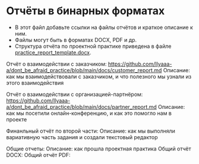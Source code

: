 # Отчёты в бинарных форматах

- В этот файл добавьте ссылки на файлы отчётов и краткое описание к ним.
- Файлы могут быть в форматах DOCX, PDF и др.
- Структура отчёта по проектной практике приведена в файле [practice_report_template.docx](practice_report_template.docx).

Отчёт о взаимодействии с заказчиком: https://github.com/Ilyaaa-a/dont_be_afraid_practice/blob/main/docs/customer_report.md
Описание: как мы взаимодействовали с заказчиком, и что полезного мы узнали из этого взаимодействия

Отчёт о взаимодействии с организацией-партнёром: https://github.com/Ilyaaa-a/dont_be_afraid_practice/blob/main/docs/partner_report.md
Описание: как мы посетили онлайн-конференцию, и как это помогло нам в проекте

Финанльный отчёт по второй части:
Описание: как мы выполняли вариативную часть задания и создали текстовый редактор

Общие отчеты:
Описание: как прошла проектная практика
Общий отчёт DOCX:
Общий отчёт PDF:
